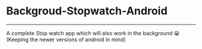 # Backgroud-Stopwatch-Android
---
A complete Stop watch app which will also work in the background 😀 (Keeping the newer versions of android in mind)
